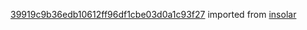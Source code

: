 [39919c9b36edb10612ff96df1cbe03d0a1c93f27](https://github.com/insolar/insolar/commit/39919c9b36edb10612ff96df1cbe03d0a1c93f27) imported from [insolar](https://github.com/insolar/insolar)
